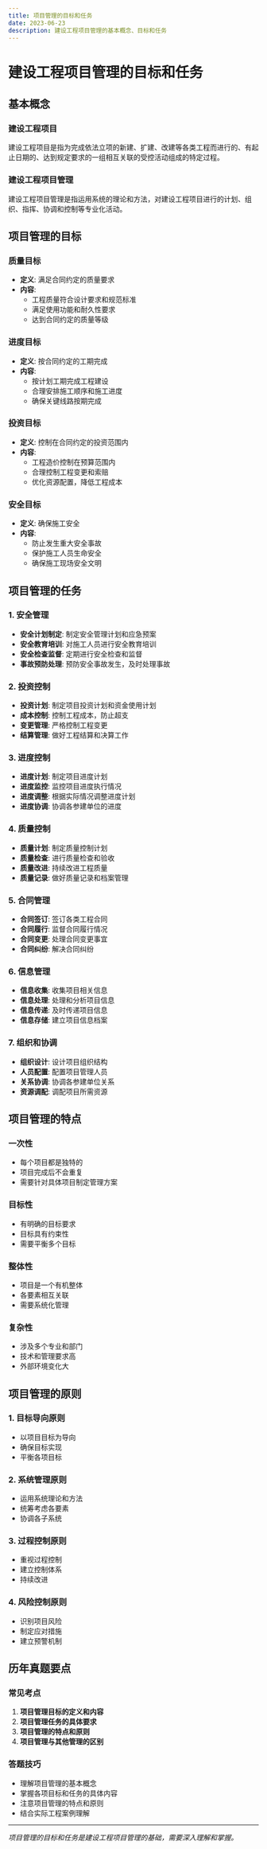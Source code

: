 ```yaml
---
title: 项目管理的目标和任务
date: 2023-06-23
description: 建设工程项目管理的基本概念、目标和任务
---
```


# 建设工程项目管理的目标和任务

## 基本概念

### 建设工程项目
建设工程项目是指为完成依法立项的新建、扩建、改建等各类工程而进行的、有起止日期的、达到规定要求的一组相互关联的受控活动组成的特定过程。

### 建设工程项目管理
建设工程项目管理是指运用系统的理论和方法，对建设工程项目进行的计划、组织、指挥、协调和控制等专业化活动。

## 项目管理的目标

### 质量目标
- **定义**: 满足合同约定的质量要求
- **内容**: 
  - 工程质量符合设计要求和规范标准
  - 满足使用功能和耐久性要求
  - 达到合同约定的质量等级

### 进度目标
- **定义**: 按合同约定的工期完成
- **内容**:
  - 按计划工期完成工程建设
  - 合理安排施工顺序和施工进度
  - 确保关键线路按期完成

### 投资目标
- **定义**: 控制在合同约定的投资范围内
- **内容**:
  - 工程造价控制在预算范围内
  - 合理控制工程变更和索赔
  - 优化资源配置，降低工程成本

### 安全目标
- **定义**: 确保施工安全
- **内容**:
  - 防止发生重大安全事故
  - 保护施工人员生命安全
  - 确保施工现场安全文明

## 项目管理的任务

### 1. 安全管理
- **安全计划制定**: 制定安全管理计划和应急预案
- **安全教育培训**: 对施工人员进行安全教育培训
- **安全检查监督**: 定期进行安全检查和监督
- **事故预防处理**: 预防安全事故发生，及时处理事故

### 2. 投资控制
- **投资计划**: 制定项目投资计划和资金使用计划
- **成本控制**: 控制工程成本，防止超支
- **变更管理**: 严格控制工程变更
- **结算管理**: 做好工程结算和决算工作

### 3. 进度控制
- **进度计划**: 制定项目进度计划
- **进度监控**: 监控项目进度执行情况
- **进度调整**: 根据实际情况调整进度计划
- **进度协调**: 协调各参建单位的进度

### 4. 质量控制
- **质量计划**: 制定质量控制计划
- **质量检查**: 进行质量检查和验收
- **质量改进**: 持续改进工程质量
- **质量记录**: 做好质量记录和档案管理

### 5. 合同管理
- **合同签订**: 签订各类工程合同
- **合同履行**: 监督合同履行情况
- **合同变更**: 处理合同变更事宜
- **合同纠纷**: 解决合同纠纷

### 6. 信息管理
- **信息收集**: 收集项目相关信息
- **信息处理**: 处理和分析项目信息
- **信息传递**: 及时传递项目信息
- **信息存储**: 建立项目信息档案

### 7. 组织和协调
- **组织设计**: 设计项目组织结构
- **人员配置**: 配置项目管理人员
- **关系协调**: 协调各参建单位关系
- **资源调配**: 调配项目所需资源

## 项目管理的特点

### 一次性
- 每个项目都是独特的
- 项目完成后不会重复
- 需要针对具体项目制定管理方案

### 目标性
- 有明确的目标要求
- 目标具有约束性
- 需要平衡多个目标

### 整体性
- 项目是一个有机整体
- 各要素相互关联
- 需要系统化管理

### 复杂性
- 涉及多个专业和部门
- 技术和管理要求高
- 外部环境变化大

## 项目管理的原则

### 1. 目标导向原则
- 以项目目标为导向
- 确保目标实现
- 平衡各项目标

### 2. 系统管理原则
- 运用系统理论和方法
- 统筹考虑各要素
- 协调各子系统

### 3. 过程控制原则
- 重视过程控制
- 建立控制体系
- 持续改进

### 4. 风险控制原则
- 识别项目风险
- 制定应对措施
- 建立预警机制

## 历年真题要点

### 常见考点
1. **项目管理目标的定义和内容**
2. **项目管理任务的具体要求**
3. **项目管理的特点和原则**
4. **项目管理与其他管理的区别**

### 答题技巧
- 理解项目管理的基本概念
- 掌握各项目标和任务的具体内容
- 注意项目管理的特点和原则
- 结合实际工程案例理解

---

*项目管理的目标和任务是建设工程项目管理的基础，需要深入理解和掌握。*
